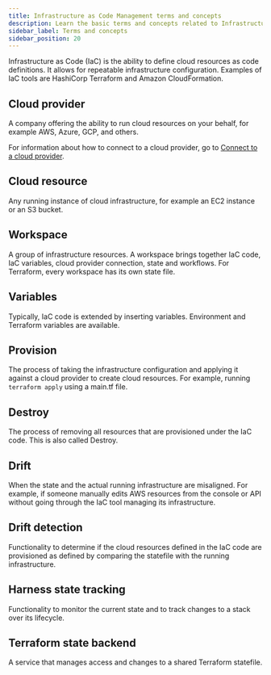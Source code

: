 ```yaml
---
title: Infrastructure as Code Management terms and concepts
description: Learn the basic terms and concepts related to Infrastructure as Code Management.
sidebar_label: Terms and concepts
sidebar_position: 20
---
```


Infrastructure as Code (IaC) is the ability to define cloud resources as code definitions. It allows for repeatable infrastructure configuration. Examples of IaC tools are HashiCorp Terraform and Amazon CloudFormation.

## Cloud provider

A company offering the ability to run cloud resources on your behalf, for example AWS, Azure, GCP, and others.

For information about how to connect to a cloud provider, go to [Connect to a cloud provider](/docs/platform/7_Connectors/Cloud-providers/connect-to-a-cloud-provider.md).

## Cloud resource

Any running instance of cloud infrastructure, for example an EC2 instance or an S3 bucket.

## Workspace

A group of infrastructure resources. A workspace brings together IaC code, IaC variables, cloud provider connection, state and workflows. For Terraform, every workspace has its own state file.

## Variables

Typically, IaC code is extended by inserting variables. Environment and Terraform variables are available. 

## Provision

The process of taking the infrastructure configuration and applying it against a cloud provider to create cloud resources. For example, running `terraform apply` using a main.tf file.

## Destroy

The process of removing all resources that are provisioned under the IaC code. This is also called Destroy. 

## Drift 

When the state and the actual running infrastructure are misaligned. For example, if someone manually edits AWS resources from the console or API without going through the IaC tool managing its infrastructure.

## Drift detection

Functionality to determine if the cloud resources defined in the IaC code are provisioned as defined by comparing the statefile with the running infrastructure.

## Harness state tracking

Functionality to monitor the current state and to track changes to a stack over its lifecycle. 

## Terraform state backend

A service that manages access and changes to a shared Terraform statefile.

